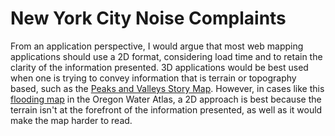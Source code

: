 # New York City Noise Complaints

From an application perspective, I would argue that most web mapping applications should use a 2D format, considering load time and to retain the clarity of the information presented. 3D applications would be best used when one is trying to convey information that is terrain or topography based, such as the [Peaks and Valleys Story Map](https://storymaps.esri.com/stories/2017/peaks-and-valleys/index.html). However, in cases like this [flooding map](http://oregonwater.info/flood_index.html) in the Oregon Water Atlas, a 2D approach is best because the terrain isn't at the forefront of the information presented, as well as it would make the map harder to read.